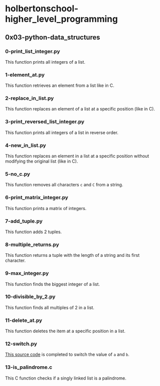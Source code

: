 # holbertonschool-higher_level_programming
## 0x03-python-data_structures
### 0-print_list_integer.py 
This function prints all integers of a list.
### 1-element_at.py
This function retrieves an element from a list like in C.
### 2-replace_in_list.py
This function replaces an element of a list at a specific position (like in C).
### 3-print_reversed_list_integer.py
This function prints all integers of a list in reverse order.
### 4-new_in_list.py
This function replaces an element in a list at a specific position without modifying the original list (like in C).
### 5-no_c.py
This function removes all characters `c` and `C` from a string.
### 6-print_matrix_integer.py
This function prints a matrix of integers.
### 7-add_tuple.py
This function adds 2 tuples.
### 8-multiple_returns.py
This function returns a tuple with the length of a string and its first character.
### 9-max_integer.py
This function finds the biggest integer of a list.
### 10-divisible_by_2.py
This function finds all multiples of 2 in a list.
### 11-delete_at.py
This function deletes the item at a specific position in a list.
### 12-switch.py
[This source code](https://github.com/holbertonschool/0x03.py/blob/master/12-switch_py) is completed to switch the value of `a` and `b`.
### 13-is_palindrome.c
This C function checks if a singly linked list is a palindrome.
